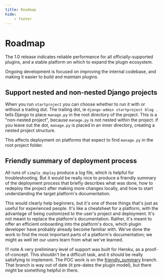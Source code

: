 ```yaml
---
title: Roadmap
hide:
    - footer
---
```


# Roadmap

The 1.0 release indicates reliable performance for all officially-supported plugins, and a stable platform on which to expand the plugin ecosystem.

Ongoing development is focused on improving the internal codebase, and making it easier to build and maintain plugins.

## Support nested and non-nested Django projects

When you run `startproject` you can choose whether to run it with or without a trailing dot. The trailing dot, ie `django-admin startproject blog .` tells Django to place `manage.py` in the root directory of the project. This is a "non-nested project", because `manage.py` is not nested within the project. if you leave out the dot, `manage.py` is placed in an inner directory, creating a nested project structure.

This affects deployment on platforms that expect to find `manage.py` in the root project folder.

## Friendly summary of deployment process

All runs of `simple_deploy` produce a log file, which is helpful for troubleshooting. But it would be really nice to produce a friendly summary of the deployment process that briefly describes what was done, how to redeploy the project after making more changes locally, and how to start understanding the target platform's documentation.

This would clearly help beginners, but it's one of those things that's just as useful for experienced people. It's like a cheatsheet for a platform, with the advantage of being customized to the user's project and deployment. It's not meant to replace the platform's documentation. Rather, it's meant to offer an efficient onboarding into the platform's docs, which plugin developer have probably already become familiar with. We've done the work to find the most important parts of a platform's documentation; we might as well let our users learn from what we've learned.


!!! note
    A very preliminary level of support was built for Heroku, as a proof-of-concept. This shouldn't be a difficult task, and it should be really satisfying to implement. The POC work is on the [friendly_summary](https://github.com/django-simple-deploy/django-simple-deploy/tree/friendly_summary) branch. That branch is way out of date (it pre-dates the plugin model), but there might be something helpful in there.
